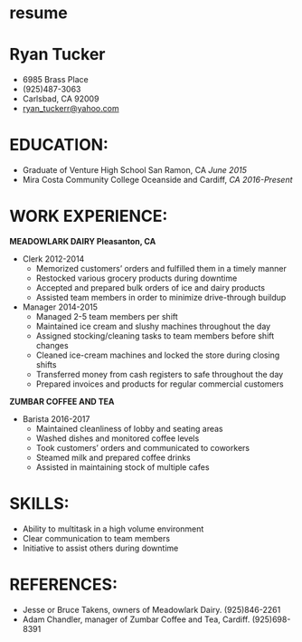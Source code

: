 # resume
# Ryan Tucker 
- 6985 Brass Place
- (925)487-3063
- Carlsbad, CA 92009
- ryan_tuckerr@yahoo.com
# EDUCATION:
- Graduate of Venture High School San Ramon, CA *June 2015*
- Mira Costa Community College Oceanside and Cardiff, *CA 2016-Present*
# WORK EXPERIENCE:
**MEADOWLARK DAIRY Pleasanton, CA** 
- Clerk 2012-2014
  - Memorized customers’ orders and fulfilled them in a timely manner
  - Restocked various grocery products during downtime
  - Accepted and prepared bulk orders of ice and dairy products
  - Assisted team members in order to minimize drive-through buildup
- Manager 2014-2015
  - Managed 2-5 team members per shift
  - Maintained ice cream and slushy machines throughout the day
  - Assigned stocking/cleaning tasks to team members before shift changes
  - Cleaned ice-cream machines and locked the store during closing shifts
  - Transferred money from cash registers to safe throughout the day
   - Prepared invoices and products for regular commercial customers
   
**ZUMBAR COFFEE AND TEA**
- Barista 2016-2017
  - Maintained cleanliness of lobby and seating areas
  - Washed dishes and monitored coffee levels
  - Took customers’ orders and communicated to coworkers
  - Steamed milk and prepared coffee drinks
  - Assisted in maintaining stock of multiple cafes

# SKILLS:
- Ability to multitask in a high volume environment
- Clear communication to team members
- Initiative to assist others during downtime
# REFERENCES:
- Jesse or Bruce Takens, owners of Meadowlark Dairy. (925)846-2261
- Adam Chandler, manager of Zumbar Coffee and Tea, Cardiff. (925)698-8391
